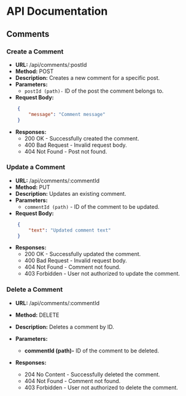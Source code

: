 # API Documentation

## Comments

### Create a Comment

- **URL:** /api/comments/:postId
- **Method:** POST
- **Description:** Creates a new comment for a specific post.
- **Parameters:**
    - `postId (path)-` ID of the post the comment belongs to.
- **Request Body:**
```json
    {
        "message": "Comment message"
    }
```

- **Responses:**
    - 200 OK - Successfully created the comment.
    - 400 Bad Request - Invalid request body.
    - 404 Not Found - Post not found.

### Update a Comment

- **URL:** /api/comments/:commentId
- **Method:** PUT
- **Description:** Updates an existing comment.
- **Parameters:**
    - `commentId (path)` - ID of the comment to be updated.
- **Request Body:**
```json
    {
        "text": "Updated comment text"
    }
```

- **Responses:**
    - 200 OK - Successfully updated the comment.
    - 400 Bad Request - Invalid request body.
    - 404 Not Found - Comment not found.
    - 403 Forbidden - User not authorized to update the comment.

### Delete a Comment

- **URL:** /api/comments/:commentId
- **Method:** DELETE
- **Description:** Deletes a comment by ID.
- **Parameters:**
    - **commentId (path)-** ID of the comment to be deleted.

- **Responses:**
    - 204 No Content - Successfully deleted the comment.
    - 404 Not Found - Comment not found.
    - 403 Forbidden - User not authorized to delete the comment.
